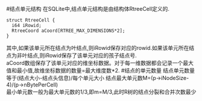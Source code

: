 #结点单元结构
在SQLite中,结点单元结构是由结构体RtreeCell定义的.

    struct RtreeCell {
      i64 iRowid;
      RtreeCoord aCoord[RTREE_MAX_DIMENSIONS*2];
    }
其中,如果该单元所在结点为叶结点,则iRowid保存对应的rowid.如果该单元所在结点为非叶结点,则iRowid保存了该单元对应的孩子结点号.<br>
aCoord数组保存了该单元对应的维坐标数据。对于每一维数据都会记录一个最大值和最小值,故维坐标数据的数量=最大维度数*2.
#结点的单元数量
结点单元数量等于(结点大小-结点头信息)/每个单元大小
结点最大单元数M=(p->iNodeSize-4)/(p->nBytePerCell)<br>
最小单元数一般为最大单元数的1/3,即m=M/3,此时R树的结点分裂和合并次数最少
